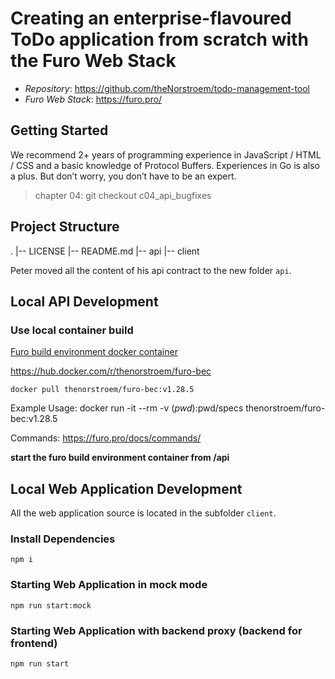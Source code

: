 # Creating an enterprise-flavoured ToDo application from scratch with the Furo Web Stack

- _Repository_: https://github.com/theNorstroem/todo-management-tool
- _Furo Web Stack_: https://furo.pro/

## Getting Started
We recommend 2+ years of programming experience in JavaScript / HTML / CSS and a basic knowledge of Protocol Buffers. Experiences in Go is also a plus. But don’t worry, you don’t have to be an expert.

> chapter 04: git checkout c04_api_bugfixes
 
## Project Structure
.
|-- LICENSE
|-- README.md
|-- api
|-- client

Peter moved all the content of his api contract to the new folder `api`.

## Local API Development

### Use local container build
[Furo build environment docker container](https://github.com/theNorstroem/furoBEC)

https://hub.docker.com/r/thenorstroem/furo-bec

```shell script
docker pull thenorstroem/furo-bec:v1.28.5
```

Example Usage: docker run -it --rm -v $(pwd):$pwd/specs thenorstroem/furo-bec:v1.28.5

Commands: https://furo.pro/docs/commands/

**start the furo build environment container from /api**

## Local Web Application Development
All the web application source is located in the subfolder `client`.

### Install Dependencies
```
npm i
```

### Starting Web Application in mock mode
```
npm run start:mock
```

### Starting Web Application with backend proxy (backend for frontend)
```
npm run start
```


